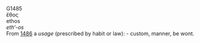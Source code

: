 G1485  
ἔθος  
ethos  
*eth‘-os*  
From [1486](g1486) a *usage* (prescribed by habit or law): - custom,
manner, be wont.  
